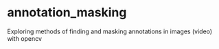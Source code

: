 # annotation_masking
Exploring methods of finding and masking annotations in images (video) with opencv
